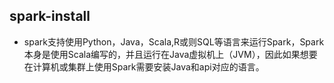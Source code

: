 ## spark-install

* spark支持使用Python，Java，Scala,R或则SQL等语言来运行Spark，Spark本身是使用Scala编写的，并且运行在Java虚拟机上（JVM），因此如果想要在计算机或集群上使用Spark需要安装Java和api对应的语言。
